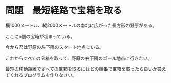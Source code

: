 # 問題　最短経路で宝箱を取る

横1000メートル、縦2000メートルの南北に広がった長方形の野原がある。

ここにn個の宝箱が埋まっている。

今から君は野原の左下隅のスタート地点にいる。

これからすべての宝箱を取って、野原の右下隅のゴール地点に行きたい。

最短の移動距離ですべての宝箱を取るにはどの順番で宝箱を取ったら良いか答えてくれるプログラムを作りなさい。
